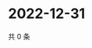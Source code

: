 # 2022-12-31

共 0 条

<!-- BEGIN WEIBO -->
<!-- 最后更新时间 Sat Dec 31 2022 20:23:21 GMT+0800 (China Standard Time) -->

<!-- END WEIBO -->
